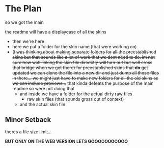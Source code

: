 # The Plan
so we got the main

the readme will have a displaycase of all the skins
- then we're here
- here we put a folder for the skin name (that were working on)
- ~~(i was thinking about making separate folders for all the preestablished skins but that sounds like a lot of work that we dont need to do. im not sure how well linking the skin file diredctly will turn out but well cross that bridge when we get there) for preestablished skins that __do__ get updated we can clone the file into a new dir and just dump all those files in there... we might just have to make new folders for all the old skins so we can include previews...~~ that kinda defeats the purpose of the main readme so were not doing that
  - and inside we have a folder for the actual dirty raw files
    - raw skin files (that sounds gross out of context)
  - and the actual skin file

## Minor Setback
theres a file size limit...

**BUT ONLY ON THE WEB VERSION LETS GOOOOOOOOOOO**

